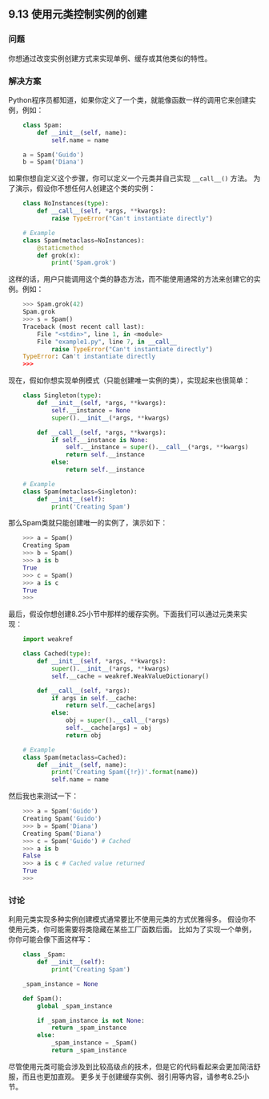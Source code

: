 ## 9.13 使用元类控制实例的创建 ##
### 问题 ###
你想通过改变实例创建方式来实现单例、缓存或其他类似的特性。
### 解决方案 ###
Python程序员都知道，如果你定义了一个类，就能像函数一样的调用它来创建实例，例如：
```python
    class Spam:
        def __init__(self, name):
            self.name = name

    a = Spam('Guido')
    b = Spam('Diana')

```
如果你想自定义这个步骤，你可以定义一个元类并自己实现 ``__call__()`` 方法。
为了演示，假设你不想任何人创建这个类的实例：
```python
    class NoInstances(type):
        def __call__(self, *args, **kwargs):
            raise TypeError("Can't instantiate directly")

    # Example
    class Spam(metaclass=NoInstances):
        @staticmethod
        def grok(x):
            print('Spam.grok')

```
这样的话，用户只能调用这个类的静态方法，而不能使用通常的方法来创建它的实例。例如：
```python
    >>> Spam.grok(42)
    Spam.grok
    >>> s = Spam()
    Traceback (most recent call last):
        File "<stdin>", line 1, in <module>
        File "example1.py", line 7, in __call__
            raise TypeError("Can't instantiate directly")
    TypeError: Can't instantiate directly
    >>>

```
现在，假如你想实现单例模式（只能创建唯一实例的类），实现起来也很简单：
```python
    class Singleton(type):
        def __init__(self, *args, **kwargs):
            self.__instance = None
            super().__init__(*args, **kwargs)

        def __call__(self, *args, **kwargs):
            if self.__instance is None:
                self.__instance = super().__call__(*args, **kwargs)
                return self.__instance
            else:
                return self.__instance

    # Example
    class Spam(metaclass=Singleton):
        def __init__(self):
            print('Creating Spam')

```
那么Spam类就只能创建唯一的实例了，演示如下：
```python
    >>> a = Spam()
    Creating Spam
    >>> b = Spam()
    >>> a is b
    True
    >>> c = Spam()
    >>> a is c
    True
    >>>

```
最后，假设你想创建8.25小节中那样的缓存实例。下面我们可以通过元类来实现：
```python
    import weakref

    class Cached(type):
        def __init__(self, *args, **kwargs):
            super().__init__(*args, **kwargs)
            self.__cache = weakref.WeakValueDictionary()

        def __call__(self, *args):
            if args in self.__cache:
                return self.__cache[args]
            else:
                obj = super().__call__(*args)
                self.__cache[args] = obj
                return obj

    # Example
    class Spam(metaclass=Cached):
        def __init__(self, name):
            print('Creating Spam({!r})'.format(name))
            self.name = name

```
然后我也来测试一下：
```python
    >>> a = Spam('Guido')
    Creating Spam('Guido')
    >>> b = Spam('Diana')
    Creating Spam('Diana')
    >>> c = Spam('Guido') # Cached
    >>> a is b
    False
    >>> a is c # Cached value returned
    True
    >>>

```
### 讨论 ###
利用元类实现多种实例创建模式通常要比不使用元类的方式优雅得多。
假设你不使用元类，你可能需要将类隐藏在某些工厂函数后面。
比如为了实现一个单例，你你可能会像下面这样写：
```python
    class _Spam:
        def __init__(self):
            print('Creating Spam')

    _spam_instance = None

    def Spam():
        global _spam_instance

        if _spam_instance is not None:
            return _spam_instance
        else:
            _spam_instance = _Spam()
            return _spam_instance

```
尽管使用元类可能会涉及到比较高级点的技术，但是它的代码看起来会更加简洁舒服，而且也更加直观。
更多关于创建缓存实例、弱引用等内容，请参考8.25小节。

